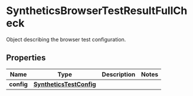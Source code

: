 

# SyntheticsBrowserTestResultFullCheck

Object describing the browser test configuration.
## Properties

Name | Type | Description | Notes
------------ | ------------- | ------------- | -------------
**config** | [**SyntheticsTestConfig**](SyntheticsTestConfig.md) |  | 



